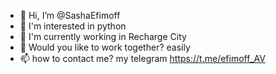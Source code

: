 - 👋 Hi, I’m @SashaEfimoff
- 👀 I'm interested in python
- 🌱 I'm currently working in Recharge City
- 💞️ Would you like to work together? easily
- 📫 how to contact me? my telegram https://t.me/efimoff_AV
